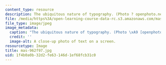 ```yaml
---
content_type: resource
description: The ubiquitous nature of typography. (Photo ? openphoto.net.)
file: /media/https%3A/open-learning-course-data-rc.s3.amazonaws.com/mas-962-digital-typography-fall-1997/1f4b0a0b32d2fe63146d1ef68fcb31c0_mas-962f97.jpg
file_type: image/jpeg
image_metadata:
  caption: "The ubiquitous nature of typography. (Photo \xA9 [openphoto.net](http://openphoto.net).)"
  credit: ''
  image-alt: A close-up photo of text on a screen.
resourcetype: Image
title: mas-962f97.jpg
uid: 1f4b0a0b-32d2-fe63-146d-1ef68fcb31c0
---
```

